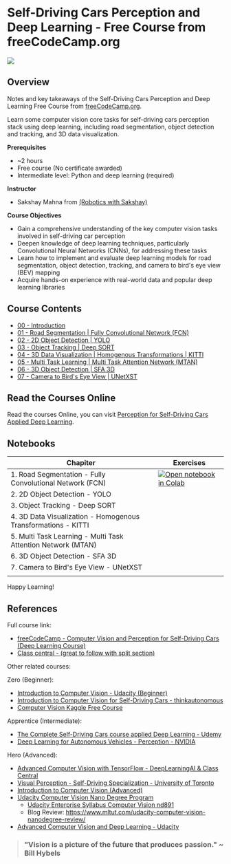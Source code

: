 # Self-Driving Cars Perception and Deep Learning - Free Course from freeCodeCamp.org

![](./docs/https___img.youtube.com_vi_cPOtULagNnI_hqdefault.avif)

## Overview

Notes and key takeaways of the Self-Driving Cars Perception and Deep Learning Free Course from [freeCodeCamp.org](freeCodeCamp.org).

Learn some computer vision core tasks for self-driving cars perception stack using deep learning, including road segmentation, object detection and tracking, and 3D data visualization.

**Prerequisites**

- ~2 hours
- Free course (No certificate awarded) 
- Intermediate level: Python and deep learning (required)

**Instructor**

- Sakshay Mahna from [(Robotics with Sakshay)](https://www.youtube.com/channel/UC57lEMTXZzXYu_y0FKdW6xA)
  
**Course Objectives**

- Gain a comprehensive understanding of the key computer vision tasks involved in self-driving car perception
- Deepen knowledge of deep learning techniques, particularly Convolutional Neural Networks (CNNs), for addressing these tasks
- Learn how to implement and evaluate deep learning models for road segmentation, object detection, tracking, and camera to bird's eye view (BEV) mapping
- Acquire hands-on experience with real-world data and popular deep learning libraries

## Course Contents

- [00 - Introduction](./00-introduction.md)
- [01 - Road Segmentation | Fully Convolutional Network (FCN)](./01-Road-Segmentation-FCN.md)
- [02 - 2D Object Detection | YOLO](./02-2D-Object-Detection-YOLO.md)
- [03 - Object Tracking | Deep SORT](./03-Object-Tracking-Deep-SORT.md)
- [04 - 3D Data Visualization | Homogenous Transformations | KITTI](./04-3D-Data-Visualization-Homogenous-Transformations-KITTI.md)
- [05 - Multi Task Learning | Multi Task Attention Network (MTAN)](./05-Multi-Task-Learning-MTAN.md)
- [06 - 3D Object Detection | SFA 3D](./06-3D-Object-Detection-SFA-3D.md)
- [07 - Camera to Bird's Eye View | UNetXST](./07-Camera-to-Birds-Eye-View-UNetXST.md )


## Read the Courses Online

Read the courses Online, you can visit [Perception for Self-Driving Cars Applied Deep Learning](#).

## Notebooks

|Chapiter|Exercises|
|--|--|
|1. Road Segmentation - Fully Convolutional Network (FCN)|[![Open notebook in Colab](https://colab.research.google.com/assets/colab-badge.svg)](https://colab.research.google.com/github/afondiel/Self-Driving-Cars-Perception-and-Deep-Learning-Free-Course-freeCodeCamp/blob/main/lab/notebooks/01-Road-Seg/road-segmentation-fcn-tf.ipynb)|
|2. 2D Object Detection - YOLO||
|3. Object Tracking - Deep SORT||
|4. 3D Data Visualization - Homogenous Transformations - KITTI||
|5. Multi Task Learning - Multi Task Attention Network (MTAN)||
|6. 3D Object Detection - SFA 3D||
|7. Camera to Bird's Eye View - UNetXST||
|||


Happy Learning!

## References

Full course link: 
- [freeCodeCamp - Computer Vision and Perception for Self-Driving Cars (Deep Learning Course)](https://www.youtube.com/watch?v=cPOtULagNnI&t=0s)
- [Class central - (great to follow with split section)](https://www.classcentral.com/classroom/freecodecamp-computer-vision-and-perception-for-self-driving-cars-deep-learning-course-104874)

Other related courses:

Zero (Beginner):

- [Introduction to Computer Vision - Udacity (Beginner)](https://www.udacity.com/course/computer-vision-basics--ud810)
- [Introduction to Computer Vision for Self-Driving Cars - thinkautonomous](https://www.thinkautonomous.ai/blog/computer-vision-self-driving-cars-introduction/)
- [Computer Vision Kaggle Free Course](https://github.com/afondiel/Computer-Vision-Kaggle-Free-Course)

Apprentice (Intermediate):

- [The Complete Self-Driving Cars course applied Deep Learning - Udemy](https://github.com/afondiel/The-Complete-Self-Driving-Car-Course-Udemy)
- [Deep Learning for Autonomous Vehicles - Perception - NVIDIA](https://courses.nvidia.com/courses/course-v1:DLI+C-AV-01+V3/)


Hero (Advanced):

- [Advanced Computer Vision with TensorFlow - DeepLearningAI & Class Central](https://www.classcentral.com/course/advanced-computer-vision-with-tensorflow-22551)
- [Visual Perception - Self-Driving Specialization - University of Toronto](https://github.com/afondiel/Self-Driving-Cars-Specialization/tree/main/Course3-Visual-Perception-for-Self-Driving-Cars)
- [Introduction to Computer Vision (Advanced)](https://www.udacity.com/course/introduction-to-computer-vision--cd0360)
- [Udacity Computer Vision Nano Degree Program](https://www.udacity.com/course/computer-vision-nanodegree--nd891)
  - [Udacity Enterprise Syllabus Computer Vision nd891](https://business.udacity.com/rs/138-FQP-587/images/Udacity%20Enterprise%20Syllabus%20Computer%20Vision%20nd891.pdf)
  - Blog Review: https://www.mltut.com/udacity-computer-vision-nanodegree-review/
- [Advanced Computer Vision and Deep Learning - Udacity](https://www.udacity.com/course/advanced-computer-vision-and-deep-learning--cd0361)


> ### "Vision is a picture of the future that produces passion." ~ Bill Hybels

